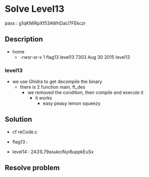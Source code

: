 # Solve Level13
pass : g1qKMiRpXf53AWhDaU7FEkczr

## Description
- home
    - -rwsr-sr-x 1 flag13  level13 7303 Aug 30  2015 level13

### level13

- we use Ghidra to get decompile the binary
  - there is 2 function main, ft_des
    - we removed the condition, then compile and execute it 
      - it works
        - easy peasy lemon squeezy

## Solution
- cf reCode.c


- flag13 : 
- level14 : 2A31L79asukciNyi8uppkEuSx


## Resolve problem

